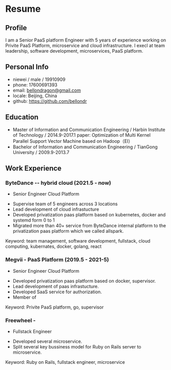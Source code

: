 # Resume 

## Profile
I am a Senior PaaS platform Engineer with 5 years of experience working on Privite PaaS Platform, microservice and cloud infrastructure.
I execl at team leadership, software development, microservices, PaaS platform.

## Personal Info
- niewei / male / 19910909
- phone: 17600691393
- email: bellondragon@gmail.com
- locale: Beijing, China
- github: https://github.com/bellondr 


## Education
- Master of Information and Communication Engineering / Harbin Institute of Technology / 2014.9-2017.1
paper: Optimization of Multi Kernel Parallel Support Vector Machine based on Hadoop（EI）
- Bachelor of Information and Communication Engineering / TianGong University / 2009.9-2013.7

## Work Experience
### ByteDance -- hybrid cloud (2021.5 - now)
* Senior Engineer Cloud Platform
- Supervise team of 5 engineers across 3 locations
- Lead development of cloud infrastucture
- Developed privatization paas platform based on kubernetes, docker and systemd form 0 to 1
- Migrated more than 40+ service from ByteDance internal platform to the privatization paas platform which we called allspark.

Keyword: team management, software development, fullstack, cloud computing, kubernates, docker, golang, react

### Megvii - PaaS Platform (2019.5 - 2021-5) 
* Senior Engineer Cloud Platform
- Developed privatization paas platform based on docker, supervisor.
- Lead development of paas infrastucture.
- Developed SaaS service for authorization.
- Member of

Keyword: Privite PaaS platform, go, supervisor

### Freewheel - 
* Fullstack Engineer
- Developed several microservice.
- Split several key bussiness model for Ruby on Rails server to microservice.

Keyword: Ruby on Rails, fullstack engineer, microservice
